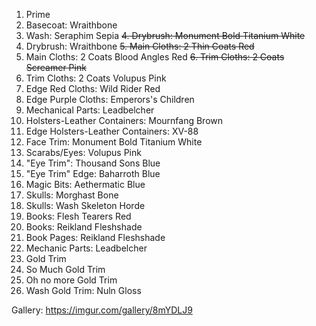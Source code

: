  1. Prime
 2. Basecoat: Wraithbone
 3. Wash: Seraphim Sepia
 ~~4. Drybrush:  Monument Bold Titanium White~~
 4. Drybrush:  Wraithbone
 ~~5. Main Cloths: 2 Thin Coats Red~~
 5. Main Cloths: 2 Coats Blood Angles Red
 ~~6. Trim Cloths: 2 Coats Screamer Pink~~
 6. Trim Cloths: 2 Coats Volupus Pink
 7. Edge Red Cloths: Wild Rider Red
 8. Edge Purple Cloths: Emperors's Children
 9. Mechanical Parts: Leadbelcher
 10. Holsters-Leather Containers: Mournfang Brown
 11. Edge Holsters-Leather Containers: XV-88
 12. Face Trim: Monument Bold Titanium White
 13. Scarabs/Eyes: Volupus Pink
 14. "Eye Trim": Thousand Sons Blue
 15. "Eye Trim" Edge: Baharroth Blue
 16. Magic Bits: Aethermatic Blue
 17. Skulls: Morghast Bone
 18. Skulls: Wash Skeleton Horde
 19. Books: Flesh Tearers Red
 20. Books: Reikland Fleshshade
 21. Book Pages: Reikland Fleshshade
 22. Mechanic Parts: Leadbelcher
 23. Gold Trim
 24. So Much Gold Trim
 25. Oh no more Gold Trim
 26. Wash Gold Trim: Nuln Gloss 
     
Gallery: https://imgur.com/gallery/8mYDLJ9
